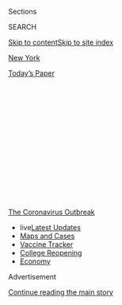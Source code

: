 <div id="app">

<div>

<div>

<div>

<div class="NYTAppHideMasthead css-1q2w90k e1suatyy0">

<div class="section css-ui9rw0 e1suatyy2">

<div class="css-eph4ug er09x8g0">

<div class="css-6n7j50">

</div>

<span class="css-1dv1kvn">Sections</span>

<div class="css-10488qs">

<span class="css-1dv1kvn">SEARCH</span>

</div>

[Skip to content](#site-content)[Skip to site index](#site-index)

</div>

<div id="masthead-section-label" class="css-1wr3we4 eaxe0e00">

[New
York](https://www.nytimes3xbfgragh.onion/section/nyregion)

</div>

<div class="css-10698na e1huz5gh0">

</div>

</div>

<div id="masthead-bar-one" class="section hasLinks css-15hmgas e1csuq9d3">

<div class="css-uqyvli e1csuq9d0">

</div>

<div class="css-1uqjmks e1csuq9d1">

</div>

<div class="css-9e9ivx">

[](https://myaccount.nytimes3xbfgragh.onion/auth/login?response_type=cookie&client_id=vi)

</div>

<div class="css-1bvtpon e1csuq9d2">

[Today’s
Paper](https://www.nytimes3xbfgragh.onion/section/todayspaper)

</div>

</div>

</div>

</div>

<div data-aria-hidden="false">

<div id="site-content" data-role="main">

<div>

<div class="css-1aor85t" style="opacity:0.000000001;z-index:-1;visibility:hidden">

<div class="css-1hqnpie">

<div class="css-epjblv">

<span class="css-17xtcya">[New
York](/section/nyregion)</span><span class="css-x15j1o">|</span><span class="css-fwqvlz">He
Saw ‘No Proof’ Closures Would Curb Virus. Now He Has De Blasio’s
Trust.</span>

</div>

<div class="css-k008qs">

<div class="css-1iwv8en">

<span class="css-18z7m18"></span>

<div>

</div>

</div>

<span class="css-1n6z4y">https://nyti.ms/2yPCrFM</span>

<div class="css-1705lsu">

<div class="css-4xjgmj">

<div class="css-4skfbu" data-role="toolbar" data-aria-label="Social Media Share buttons, Save button, and Comments Panel with current comment count" data-testid="share-tools">

  - 
  - 
  - 
  - 
    
    <div class="css-6n7j50">
    
    </div>

  - 

</div>

</div>

</div>

</div>

</div>

</div>

<div id="NYT_TOP_BANNER_REGION" class="css-13pd83m">

<div>

<div id="styln-prism-menu-1592847958612" class="section interactive-content interactive-size-medium css-1edisqu">

<div class="css-17ih8de interactive-body">

<div id="scroll-container" class="css-1gj85ro">

[<span class="styln-title-wrap"><span class="css-1pje3qr">The
Coronavirus</span><span class="css-1pje3qr">
Outbreak</span></span>](https://www.nytimes3xbfgragh.onion/news-event/coronavirus?action=click&pgtype=Article&state=default&region=TOP_BANNER&context=storylines_menu)

  - <span class="css-kqxiym" data-emphasize="true">live</span>[Latest
    Updates](https://www.nytimes3xbfgragh.onion/2020/08/04/world/coronavirus-cases.html?action=click&pgtype=Article&state=default&region=TOP_BANNER&context=storylines_menu)
  - [Maps and
    Cases](https://www.nytimes3xbfgragh.onion/interactive/2020/us/coronavirus-us-cases.html?action=click&pgtype=Article&state=default&region=TOP_BANNER&context=storylines_menu)
  - [Vaccine
    Tracker](https://www.nytimes3xbfgragh.onion/interactive/2020/science/coronavirus-vaccine-tracker.html?action=click&pgtype=Article&state=default&region=TOP_BANNER&context=storylines_menu)
  - [College
    Reopening](https://www.nytimes3xbfgragh.onion/2020/08/02/us/covid-college-reopening.html?action=click&pgtype=Article&state=default&region=TOP_BANNER&context=storylines_menu)
  - [Economy](https://www.nytimes3xbfgragh.onion/live/2020/08/04/business/stock-market-today-coronavirus?action=click&pgtype=Article&state=default&region=TOP_BANNER&context=storylines_menu)

</div>

</div>

</div>

</div>

</div>

<div id="top-wrapper" class="css-1sy8kpn">

<div id="top-slug" class="css-l9onyx">

Advertisement

</div>

[Continue reading the main
story](#after-top)

<div class="ad top-wrapper" style="text-align:center;height:100%;display:block;min-height:250px">

<div id="top" class="place-ad" data-position="top" data-size-key="top">

</div>

</div>

<div id="after-top">

</div>

</div>

<div>

<div id="sponsor-wrapper" class="css-1hyfx7x">

<div id="sponsor-slug" class="css-19vbshk">

Supported by

</div>

[Continue reading the main
story](#after-sponsor)

<div id="sponsor" class="ad sponsor-wrapper" style="text-align:center;height:100%;display:block">

</div>

<div id="after-sponsor">

</div>

</div>

<div class="css-186x18t">

</div>

<div class="css-1vkm6nb ehdk2mb0">

# He Saw ‘No Proof’ Closures Would Curb Virus. Now He Has De Blasio’s Trust.

</div>

The head of New York City’s public hospitals pushed to keep the city
open in early March. Now the mayor has put him in charge of contact
tracing, deepening a rift with the Health Department.

<div class="css-79elbk" data-testid="photoviewer-wrapper">

<div class="css-z3e15g" data-testid="photoviewer-wrapper-hidden">

</div>

<div class="css-1a48zt4 ehw59r15" data-testid="photoviewer-children">

![<span class="css-16f3y1r e13ogyst0" data-aria-hidden="true">Dr.
Mitchell Katz, left, who came to New York from top health positions in
California, has earned the trust of Mayor Bill de
Blasio.</span><span class="css-cnj6d5 e1z0qqy90" itemprop="copyrightHolder"><span class="css-1ly73wi e1tej78p0">Credit...</span><span><span>Gabriela
Bhaskar for The New York
Times</span></span></span>](https://static01.graylady3jvrrxbe.onion/images/2020/05/15/nyregion/00NYVIRUS-HHC1/00NYVIRUS-HHC1-articleLarge.jpg?quality=75&auto=webp&disable=upscale)

</div>

</div>

<div class="css-18e8msd">

<div class="css-otjvjh epjyd6m0">

<div class="css-1u9l98q ey68jwv0" data-aria-hidden="true">

[![William K.
Rashbaum](https://static01.graylady3jvrrxbe.onion/images/2018/06/13/multimedia/author-william-k-rashbaum/author-william-k-rashbaum-thumbLarge.jpg
"William K. Rashbaum")](https://www.nytimes3xbfgragh.onion/by/william-k-rashbaum)[![J.
David
Goodman](https://static01.graylady3jvrrxbe.onion/images/2018/07/18/nyregion/author-j-david-goodman/author-j-david-goodman-thumbLarge.png
"J. David Goodman")](https://www.nytimes3xbfgragh.onion/by/j-david-goodman)[![Jeffery
C.
Mays](https://static01.graylady3jvrrxbe.onion/images/2018/07/18/multimedia/author-jeffery-c-mays/author-jeffery-c-mays-thumbLarge.png
"Jeffery C. Mays")](https://www.nytimes3xbfgragh.onion/by/jeffery-c-mays)[![Joseph
Goldstein](https://static01.graylady3jvrrxbe.onion/images/2018/07/16/multimedia/author-joseph-goldstein/author-joseph-goldstein-thumbLarge.png
"Joseph Goldstein")](https://www.nytimes3xbfgragh.onion/by/joseph-goldstein)

</div>

<div class="css-1baulvz">

By [<span class="css-1baulvz" itemprop="name">William K.
Rashbaum</span>](https://www.nytimes3xbfgragh.onion/by/william-k-rashbaum),
[<span class="css-1baulvz" itemprop="name">J. David
Goodman</span>](https://www.nytimes3xbfgragh.onion/by/j-david-goodman),
[<span class="css-1baulvz" itemprop="name">Jeffery C.
Mays</span>](https://www.nytimes3xbfgragh.onion/by/jeffery-c-mays) and
[<span class="css-1baulvz last-byline" itemprop="name">Joseph
Goldstein</span>](https://www.nytimes3xbfgragh.onion/by/joseph-goldstein)

</div>

</div>

  - 
    
    <div class="css-ld3wwf e16638kd2">
    
    May 14,
    2020
    
    </div>

  - 
    
    <div class="css-4xjgmj">
    
    <div class="css-d8bdto" data-role="toolbar" data-aria-label="Social Media Share buttons, Save button, and Comments Panel with current comment count" data-testid="share-tools">
    
      - 
      - 
      - 
      - 
        
        <div class="css-6n7j50">
        
        </div>
    
      - 
    
    </div>
    
    </div>

</div>

</div>

<div class="section meteredContent css-1r7ky0e" name="articleBody" itemprop="articleBody">

<div class="css-1fanzo5 StoryBodyCompanionColumn">

<div class="css-53u6y8">

As Mayor Bill de Blasio was resisting calls in March to cancel large
gatherings and slow the spread of the coronavirus in New York City, he
found behind-the-scenes support from a trusted voice: the head of his
public hospital system, Dr. Mitchell Katz.

There was “no proof that closures will help stop the spread,” Dr. Katz
wrote in an email to the mayor’s closest aides. He believed that banning
large events would hurt the economy and sow fear. “If it is not safe to
go to a conference, why is it safe to go to the hospital or ride in the
subway?” he wrote. And, he said, many New Yorkers were going to get
infected anyway.

“We have to accept that unless a vaccine is rapidly developed, large
numbers of people will get infected,” he wrote. “The good thing is
greater than 99 percent will recover without harm. Once people recover
they will have immunity. The immunity will protect the herd.”

For Mr. de Blasio, the arguments in Dr. Katz’s March 10 email, obtained
by The New York Times, appeared to hold sway over the calls for greater
restrictions on daily life from top Health Department officials, who
were alarmed by public health surveillance data pointing toward a
looming outbreak.

</div>

</div>

<div class="css-1fanzo5 StoryBodyCompanionColumn">

<div class="css-53u6y8">

The mayor did not order major closures, including of schools and
restaurants, until almost a week after the email — [a delay that
epidemiologists say allowed the virus to
spread](https://www.nytimes3xbfgragh.onion/2020/04/08/nyregion/new-york-coronavirus-response-delays.html).

</div>

</div>

<div class="css-79elbk" data-testid="photoviewer-wrapper">

<div class="css-z3e15g" data-testid="photoviewer-wrapper-hidden">

</div>

<div class="css-1a48zt4 ehw59r15" data-testid="photoviewer-children">

![<span class="css-16f3y1r e13ogyst0" data-aria-hidden="true">New York’s
subway system, like much in the city, was still operating normally on
March 10, even as calls to shut down the city were
mounting.</span><span class="css-cnj6d5 e1z0qqy90" itemprop="copyrightHolder"><span class="css-1ly73wi e1tej78p0">Credit...</span><span>Dave
Sanders for The New York
Times</span></span>](https://static01.graylady3jvrrxbe.onion/images/2020/05/13/nyregion/00nyvirus-hhc2/merlin_170320284_ec945e83-055f-42e7-b857-79c768940c29-articleLarge.jpg?quality=75&auto=webp&disable=upscale)

</div>

</div>

<div class="css-1fanzo5 StoryBodyCompanionColumn">

<div class="css-53u6y8">

Now, as the crisis in New York City enters the next stage, Mr. de
Blasio, Dr. Katz and Health Department officials are once again
navigating a nasty public fissure.

Health experts fear that their rift may threaten the city’s ability to
limit the spread of the disease once the city — which has seen more than
20,000 people die of the virus — begins to reopen.

The mayor last week shocked the Health Department by taking away its
authority to oversee contact tracing, [giving the
job](https://www.nytimes3xbfgragh.onion/2020/05/07/nyregion/coronavirus-contact-tracing-nyc.html)
to Health and Hospitals, the agency overseen by Dr. Katz. It is a
monumental task: The city must build and run an army of some 2,500
people to track and trace the close contacts of every infected person.

</div>

</div>

<div class="css-1fanzo5 StoryBodyCompanionColumn">

<div class="css-53u6y8">

The mayor’s decision to shift the responsibility to the public hospital
system illustrated how Mr. de Blasio’s faith in Dr. Katz’s leadership
abilities took precedence over the experience and knowledge of his
public health officials, who have clashed with the mayor over a variety
of issues.

Epidemiologists, former public health officials and the city comptroller
criticized the move, pointing out that the Health Department has for
decades expertly performed contact tracing for diseases like
tuberculosis and H.I.V., and had been preparing for two weeks to run the
expanded tracing operation for Covid-19, the disease caused by the
coronavirus.

On Tuesday, the city comptroller, Scott M. Stringer, requested documents
from City Hall as part of a formal investigation into the city’s
response to the pandemic, including its handling of public health
recommendations. On Friday, the City Council will hold a hearing on the
mayor’s decision to give Health and Hospitals control of the contact
tracing effort.

Even the person who ran the city’s hospital system before Dr. Katz
thought the move was a mistake.

“It is a head-scratcher. I can’t figure out the rationale, and I don’t
think it’s worth the risks,” said Stanley Brezenoff, [who was
chosen](https://www.nytimes3xbfgragh.onion/2016/11/08/nyregion/chief-of-new-yorks-struggling-public-hospital-system-is-resigning.html)
by Mr. de Blasio in 2016 to temporarily lead Health and Hospitals. “Just
because they both have ‘health’ in the name doesn’t mean they’re in the
same
business.”

<div id="NYT_MAIN_CONTENT_1_REGION" class="css-9tf9ac">

<div>

<div id="styln-covid-updates-world" class="section interactive-content interactive-size-medium css-1ftcdic">

<div class="css-17ih8de interactive-body">

<div id="styln-briefing-block" data-asset-id="QXJ0aWNsZTpueXQ6Ly9hcnRpY2xlLzNhNGMwYWI5LWIwY2QtNWQwOS1hZTgwLTdjMGU3ZTA1OWQ2OA==">

<div class="briefing-block-header-section">

# [Latest Updates: Global Coronavirus Outbreak](https://www.nytimes3xbfgragh.onion/2020/08/04/world/coronavirus-cases.html?action=click&pgtype=Article&state=default&region=MAIN_CONTENT_1&context=storylines_live_updates)

<div class="briefing-block-ts">

Updated 2020-08-05T06:48:23.151Z

</div>

</div>

  - [As talks drag on, McConnell signals openness to jobless aid
    extension, and negotiators agree on a
    deadline.](https://www.nytimes3xbfgragh.onion/2020/08/04/world/coronavirus-cases.html?action=click&pgtype=Article&state=default&region=MAIN_CONTENT_1&context=storylines_live_updates#link-762df92)
  - [Novavax sees encouraging results from two studies of its
    experimental
    vaccine.](https://www.nytimes3xbfgragh.onion/2020/08/04/world/coronavirus-cases.html?action=click&pgtype=Article&state=default&region=MAIN_CONTENT_1&context=storylines_live_updates#link-1228a480)
  - [Mississippians must now wear masks in public, governor
    says.](https://www.nytimes3xbfgragh.onion/2020/08/04/world/coronavirus-cases.html?action=click&pgtype=Article&state=default&region=MAIN_CONTENT_1&context=storylines_live_updates#link-794484ed)

<div class="briefing-block-footer">

<div class="briefing-block-footer-meta">

[See more
updates](https://www.nytimes3xbfgragh.onion/2020/08/04/world/coronavirus-cases.html?action=click&pgtype=Article&state=default&region=MAIN_CONTENT_1&context=storylines_live_updates)

</div>

<div class="briefing-block-briefinglinks">

<span>More live coverage:</span>
[Markets](https://www.nytimes3xbfgragh.onion/live/2020/08/04/business/stock-market-today-coronavirus?action=click&pgtype=Article&state=default&region=MAIN_CONTENT_1&context=storylines_live_updates)

</div>

</div>

</div>

</div>

</div>

</div>

</div>

“I’m second to none in my admiration for Mitch’s clinical prowess,” Mr.
Brezenoff added, “but this is a job for the Health Department.”

Dr. Katz, who is well regarded in the hospitals field, declined to
comment for this article. His defenders said it was important to view
his March 10 email about keeping the city open within the context of
that time. Public health experts were wrestling with a highly unusual
series of factors, and there was a wide range of opinions about how to
respond.

The mayor’s press secretary, Freddi Goldstein, when asked about the
March 10 email, said that the mayor had sought advice from many experts,
and that a range of individuals including Dr. Katz and the health
commissioner, Dr. Oxiris Barbot, “gave the best advice based on what
they knew at that time.”

</div>

</div>

<div class="css-1fanzo5 StoryBodyCompanionColumn">

<div class="css-53u6y8">

Ms. Goldstein said the decision to place its new contact tracing corps
under the control of Health and Hospitals was rooted in the need for a
“single, streamlined entity” to manage the program, along with the
city’s diagnostic testing efforts and oversight of care for infected
patients isolated in hotels.

“While the academic and expert knowledge that the Health Department
brings are essential pieces,” Ms. Goldstein said in an email, “the
ability to rely on the organizational infrastructure that H+H brings is
also essential.”

The mayor, she said, wanted the city to “capitalize on both.”

Mr. de Blasio, Dr. Katz and senior city officials have insisted that
Health and Hospitals — a quasi-private organization controlled by the
government — was chosen largely for practical reasons. Because of its
structure, it could hire people and award contracts more quickly than
the Health Department, a city agency that generally must follow city
procurement policies.

But during the coronavirus crisis, the hiring and contracts had already
been taken over by a foundation, the Fund for Public Health in New York,
which works with the Health Department; the city has also streamlined
Covid-19-related spending by suspending typical procurement
requirements.

Ms. Goldstein contended that Health and Hospitals had built-in
advantages, including access to supply chains, clinical surge staffing
contracts, telemedicine and reference lab contracts. It made sense to
give the tracing program to the hospitals, she added, so that the major
components of the city’s future efforts to control the virus — testing,
tracing, isolation — could be run under one roof.

An effective contact tracing program must be up and running before New
Yorkers can begin to safely emerge from their lockdown, public health
officials said. Getting such a system ready is a daunting challenge —
even without any stumbles or political
infighting.

</div>

</div>

<div class="css-79elbk" data-testid="photoviewer-wrapper">

<div class="css-z3e15g" data-testid="photoviewer-wrapper-hidden">

</div>

<div class="css-1a48zt4 ehw59r15" data-testid="photoviewer-children">

<div class="css-1xdhyk6 erfvjey0">

<span class="css-1ly73wi e1tej78p0">Image</span>

<div class="css-zjzyr8">

<div data-testid="lazyimage-container" style="height:257.77777777777777px">

</div>

</div>

</div>

<span class="css-16f3y1r e13ogyst0" data-aria-hidden="true">With the
number of new coronavirus cases decreasing in New York City, an
effective contact tracing system will be necessary to help prevent a new
outbreak as the city
opens.</span><span class="css-cnj6d5 e1z0qqy90" itemprop="copyrightHolder"><span class="css-1ly73wi e1tej78p0">Credit...</span><span>Desiree
Rios for The New York Times</span></span>

</div>

</div>

<div class="css-1fanzo5 StoryBodyCompanionColumn">

<div class="css-53u6y8">

But since taking office in 2014, Mr. de Blasio has found himself
routinely at odds with his own public health officials, differing on
issues including a proposed ban on horse carriages in Central Park and
an outbreak of Legionnaires’ disease in the Bronx.

</div>

</div>

<div class="css-1fanzo5 StoryBodyCompanionColumn">

<div class="css-53u6y8">

Current and former administration officials said the conflict stemmed
from Mr. de Blasio’s apparent distrust of experts and his
dissatisfaction with public health recommendations, which are often
based on scientific analysis of imperfect and at times incomplete
information.

The mayor prizes certainty, decisiveness and directness, aides and
former officials said. Dr. Katz, who came to New York after holding top
public health positions in San Francisco and Los Angeles, often
presented Mr. de Blasio with information in the way the mayor favored.

“He understands the importance of making clear, definitive decisions for
the top elected official he’s working for,” Eric Phillips, the mayor’s
former press secretary who now works in crisis management for the public
relations firm Edelman, said of Dr. Katz. “That’s why the mayor trusts
his judgment. Dr. Katz is not afraid to take a complicated subject, give
his opinion and make a recommendation.”

That dynamic emerged again in the early days of the coronavirus
outbreak. By the second week of March, the city’s public health warning
system — known as [the syndromic surveillance
system](https://a816-health.nyc.gov/hdi/epiquery/visualizations?PageType=ps&PopulationSource=Syndromic)
— began strongly signaling the spread of a flulike illness, officials
said.

City Hall wanted to see firm numbers of positive test results before
ordering closures. Publicly, as well as in guidance to other agencies as
late as March 9, the Health Department was not recommending the closure
of events, like the city’s half marathon, according to an email shared
with The Times.

But inside the department, staff members were deeply concerned that
their warnings were not getting through. Some were ready to walk out in
protest; others were threatening to quit.

</div>

</div>

<div class="css-1fanzo5 StoryBodyCompanionColumn">

<div class="css-53u6y8">

In his March 10 email to top city officials, Dr. Katz made the case that
keeping the city open was the best approach at the time.

“Canceling large gatherings gives people the wrong impression of this
illness,” he wrote. “Many of the events are being canceled anyway, and
fewer people are going out. However, it is very different when the
government starts telling people to do this.”

He wrote that Italy “is having a terrible problem that I do not believe
we will have,” and ended the message by arguing that shutting down
events could create fear among some with mental health issues.

“If even a few people with serious mental illness become more isolated
or fearful due to messaging, we could have more permanent harm than we
currently have with Covid-19,” he wrote in the email, which was sent to
three deputy mayors, top health officials and the budget director.

Ms. Goldstein said Dr. Katz stood by his concern over the harm caused by
isolation to those with mental illness and by his comments on herd
immunity.

<div id="NYT_MAIN_CONTENT_3_REGION" class="css-9tf9ac">

<div>

<div id="styln-prism-freeform-1594220623585" class="section interactive-content interactive-size-medium css-1ftcdic">

<div class="css-17ih8de interactive-body">

<div id="prism-freeform-block-85410" class="css-19mumt8" data-role="complementary" data-storyline="The Coronavirus Outbreak" data-truncated="true" tabindex="0">

<div class="css-a8d9oz">

<div class="css-eb027h">

[](https://www.nytimes3xbfgragh.onion/news-event/coronavirus?action=click&pgtype=Article&state=default&region=MAIN_CONTENT_3&context=storylines_faq)

### The Coronavirus Outbreak ›

#### Frequently Asked Questions

Updated August 4, 2020

  - #### I have antibodies. Am I now immune?
    
      - As of right now,[that seems likely, for at least several
        months.](https://www.nytimes3xbfgragh.onion/2020/07/22/health/covid-antibodies-herd-immunity.html?action=click&pgtype=Article&state=default&region=MAIN_CONTENT_3&context=storylines_faq)
        There have been frightening accounts of people suffering what
        seems to be a second bout of Covid-19. But experts say these
        patients may have a drawn-out course of infection, with the
        virus taking a slow toll weeks to months after initial exposure.
        People infected with the coronavirus typically
        [produce](https://www.nature.com/articles/s41586-020-2456-9)
        immune molecules called antibodies, which are [protective
        proteins made in response to an
        infection](https://www.nytimes3xbfgragh.onion/2020/05/07/health/coronavirus-antibody-prevalence.html?action=click&pgtype=Article&state=default&region=MAIN_CONTENT_3&context=storylines_faq)[.
        These antibodies
        may](https://www.nytimes3xbfgragh.onion/2020/05/07/health/coronavirus-antibody-prevalence.html?action=click&pgtype=Article&state=default&region=MAIN_CONTENT_3&context=storylines_faq)
        last in the body [only two to three
        months](https://www.nature.com/articles/s41591-020-0965-6),
        which may seem worrisome, but that’s perfectly normal after an
        acute infection subsides, said Dr. Michael Mina, an immunologist
        at Harvard University. It may be possible to get the coronavirus
        again, but it’s highly unlikely that it would be possible in a
        short window of time from initial infection or make people
        sicker the second time.

  - #### I’m a small-business owner. Can I get relief?
    
      - The [stimulus bills enacted in
        March](https://www.nytimes3xbfgragh.onion/article/small-business-loans-stimulus-grants-freelancers-coronavirus.html?action=click&pgtype=Article&state=default&region=MAIN_CONTENT_3&context=storylines_faq)
        offer help for the millions of American small businesses. Those
        eligible for aid are businesses and nonprofit organizations with
        fewer than 500 workers, including sole proprietorships,
        independent contractors and freelancers. Some larger companies
        in some industries are also eligible. The help being offered,
        which is being managed by the Small Business Administration,
        includes the Paycheck Protection Program and the Economic Injury
        Disaster Loan program. But lots of folks have [not yet seen
        payouts.](https://www.nytimes3xbfgragh.onion/interactive/2020/05/07/business/small-business-loans-coronavirus.html?action=click&pgtype=Article&state=default&region=MAIN_CONTENT_3&context=storylines_faq)
        Even those who have received help are confused: The rules are
        draconian, and some are stuck sitting on [money they don’t know
        how to
        use.](https://www.nytimes3xbfgragh.onion/2020/05/02/business/economy/loans-coronavirus-small-business.html?action=click&pgtype=Article&state=default&region=MAIN_CONTENT_3&context=storylines_faq)
        Many small-business owners are getting less than they expected
        or [not hearing anything at
        all.](https://www.nytimes3xbfgragh.onion/2020/06/10/business/Small-business-loans-ppp.html?action=click&pgtype=Article&state=default&region=MAIN_CONTENT_3&context=storylines_faq)

  - #### What are my rights if I am worried about going back to work?
    
      - Employers have to provide [a safe
        workplace](https://www.osha.gov/SLTC/covid-19/standards.html)
        with policies that protect everyone equally. [And if one of your
        co-workers tests positive for the coronavirus, the
        C.D.C.](https://www.nytimes3xbfgragh.onion/article/coronavirus-money-unemployment.html?action=click&pgtype=Article&state=default&region=MAIN_CONTENT_3&context=storylines_faq)
        has said that [employers should tell their
        employees](https://www.cdc.gov/coronavirus/2019-ncov/community/guidance-business-response.html)
        -- without giving you the sick employee’s name -- that they may
        have been exposed to the virus.

  - #### Should I refinance my mortgage?
    
      - [It could be a good
        idea,](https://www.nytimes3xbfgragh.onion/article/coronavirus-money-unemployment.html?action=click&pgtype=Article&state=default&region=MAIN_CONTENT_3&context=storylines_faq)
        because mortgage rates have [never been
        lower.](https://www.nytimes3xbfgragh.onion/2020/07/16/business/mortgage-rates-below-3-percent.html?action=click&pgtype=Article&state=default&region=MAIN_CONTENT_3&context=storylines_faq)
        Refinancing requests have pushed mortgage applications to some
        of the highest levels since 2008, so be prepared to get in line.
        But defaults are also up, so if you’re thinking about buying a
        home, be aware that some lenders have tightened their standards.

  - #### What is school going to look like in September?
    
      - It is unlikely that many schools will return to a normal
        schedule this fall, requiring the grind of [online
        learning](https://www.nytimes3xbfgragh.onion/2020/06/05/us/coronavirus-education-lost-learning.html?action=click&pgtype=Article&state=default&region=MAIN_CONTENT_3&context=storylines_faq),
        [makeshift child
        care](https://www.nytimes3xbfgragh.onion/2020/05/29/us/coronavirus-child-care-centers.html?action=click&pgtype=Article&state=default&region=MAIN_CONTENT_3&context=storylines_faq)
        and [stunted
        workdays](https://www.nytimes3xbfgragh.onion/2020/06/03/business/economy/coronavirus-working-women.html?action=click&pgtype=Article&state=default&region=MAIN_CONTENT_3&context=storylines_faq)
        to continue. California’s two largest public school districts —
        Los Angeles and San Diego — said on July 13, that [instruction
        will be remote-only in the
        fall](https://www.nytimes3xbfgragh.onion/2020/07/13/us/lausd-san-diego-school-reopening.html?action=click&pgtype=Article&state=default&region=MAIN_CONTENT_3&context=storylines_faq),
        citing concerns that surging coronavirus infections in their
        areas pose too dire a risk for students and teachers. Together,
        the two districts enroll some 825,000 students. They are the
        largest in the country so far to abandon plans for even a
        partial physical return to classrooms when they reopen in
        August. For other districts, the solution won’t be an
        all-or-nothing approach. [Many
        systems](https://bioethics.jhu.edu/research-and-outreach/projects/eschool-initiative/school-policy-tracker/),
        including the nation’s largest, New York City, are devising
        [hybrid
        plans](https://www.nytimes3xbfgragh.onion/2020/06/26/us/coronavirus-schools-reopen-fall.html?action=click&pgtype=Article&state=default&region=MAIN_CONTENT_3&context=storylines_faq)
        that involve spending some days in classrooms and other days
        online. There’s no national policy on this yet, so check with
        your municipal school system regularly to see what is happening
        in your
community.

<div id="styln-survey-component-85410" class="styln-survey-component" data-surveyname="faq" data-surveystoryline="coronavirus">

</div>

</div>

<div class="css-6mllg9">

</div>

<div class="css-pmm6ed">

<span class="css-5gimkt"></span>

</div>

</div>

</div>

</div>

</div>

</div>

</div>

She added that if there was anything to be second-guessed, it would be
the shifting guidance from the Centers for Disease Control. “The C.D.C.
repeatedly misled us and greatly hampered our ability to catch and
respond to this disease,” she said.

Part of Dr. Katz’s reasoning in March for opposing closures,
particularly of city schools, was that it would lead to health care
workers not showing up to work — a concern shared by leaders of New
York’s private hospitals. Kenneth E. Raske, the president of the
Greater New York Hospital Association, said large gatherings were a
“corollary issue” to the question of closing schools.

</div>

</div>

<div class="css-1fanzo5 StoryBodyCompanionColumn">

<div class="css-53u6y8">

Michael Dowling, the chief executive of Northwell Health, the state’s
largest health care provider, said, “Mitch was asking questions that a
lot of people were asking at that point.”

But Mr. Dowling also recalled that on March 10, the day that Dr. Katz
sent the email, Northwell decided to cancel all of its in-person
executive meetings, after a top hospital leader involved in the pandemic
response tested positive for Covid-19.

That same day, Dr. Katz appeared with the mayor at a news conference at
Bellevue Hospital, one of 11 public hospitals in the city’s system. In
spite of signs that the virus’s presence was growing, Dr. Katz gave an
optimistic report, saying the system was ready to handle a surge in
patients.

</div>

</div>

<div class="css-79elbk" data-testid="photoviewer-wrapper">

<div class="css-z3e15g" data-testid="photoviewer-wrapper-hidden">

</div>

<div class="css-1a48zt4 ehw59r15" data-testid="photoviewer-children">

<div class="css-1xdhyk6 erfvjey0">

<span class="css-1ly73wi e1tej78p0">Image</span>

<div class="css-zjzyr8">

<div data-testid="lazyimage-container" style="height:257.77777777777777px">

</div>

</div>

</div>

<span class="css-16f3y1r e13ogyst0" data-aria-hidden="true">Dr. Katz and
leaders of private hospitals initially did not want city schools to
close because they feared that it might force health care workers to
miss
work.</span><span class="css-cnj6d5 e1z0qqy90" itemprop="copyrightHolder"><span class="css-1ly73wi e1tej78p0">Credit...</span><span>Sarah
Blesener for The New York Times</span></span>

</div>

</div>

<div class="css-1fanzo5 StoryBodyCompanionColumn">

<div class="css-53u6y8">

His confidence — and his arguments in favor of keeping the city open —
increased his stature with the mayor, said two people with knowledge of
City Hall discussions.

His influence grew further during that period in March, as the mayor
sought an expansion of testing and the city began opening testing sites
at public hospitals. The Health Department objected at the time, saying
that outpatient testing sites would draw those with the disease into
contact with those who were not yet infected.

Mr. de Blasio’s decision to take the contact tracing program away from
Health Department leadership may have been the most public example of
their fractured relationship, but their conflicts stretch back to the
mayor’s first term.

</div>

</div>

<div class="css-1fanzo5 StoryBodyCompanionColumn">

<div class="css-53u6y8">

Aides to the mayor, looking to help him deliver a campaign promise to
ban horse-drawn carriages from Central Park, sought assistance from the
Health Department, said Daniel Kass, a former deputy health
commissioner.

“City Hall tried to enlist the Health Department to support the argument
that the stables were unfit, and that horses were injured at a high rate
on the streets in New York,” Mr. Kass said. “The Health Department had
no data to support those arguments.”

The rift widened during the Legionnaires’ disease outbreak in 2015 in
the Bronx that killed 12 people. The Health Department had identified
five buildings in the Bronx as the source of the disease, but Mr. de
Blasio wanted the department to test cooling towers broadly across the
city.

That struck officials as illogical, but Mr. de Blasio was insistent. In
one gathering of roughly 50 people at Lincoln Hospital in the Bronx, the
mayor appeared eager for other city agencies to step in, and he looked
to his buildings commissioner for possible assistance.

“Do you need helicopters?” Mr. de Blasio asked, according to a person
who was present at the meeting. The dumbfounded buildings commissioner
said he did not. Mr. de Blasio upbraided him, and then stormed out of
the meeting.

“The mayor was elected to protect and advocate for New Yorkers — that’s
what he did,” Ms. Goldstein said of the Legionnaires’ episode.

Another flare-up emerged during the coronavirus outbreak, when the mayor
interceded in an argument in late March between Dr. Barbot and Terence
Monahan, the highest-ranking uniformed member of the Police Department.
Chief Monahan had demanded that the Health Department relinquish
hundreds of thousands of protective masks for the police force to use.

</div>

</div>

<div class="css-1fanzo5 StoryBodyCompanionColumn">

<div class="css-53u6y8">

The mayor sided with Chief Monahan; the roughly seven-week-old
confrontation, [reported by The New York
Post](https://nypost.com/2020/05/13/nyc-health-commissioner-wouldnt-supply-nypd-with-masks/)
late Wednesday, led Dr. Barbot to apologize, according to her spokesman.

An official at the Health Department said Dr. Barbot’s remarks came
after Police Department officials had shown up at a secure Health
Department warehouse and tried to commandeer 500,000 N-95 masks that
were earmarked for hospitals. Chief Monahan said in an interview that
the city’s Office of Emergency Management had given the go-ahead to pick
up 250,000 masks; when police showed up to the warehouse, they were told
they were to receive only 50,000 masks.

During the confrontation, Dr. Barbot told Chief Monahan that she did not
“give two rats’ asses about your cops,” according to The Post. The
alleged remark drew vitriolic criticism from police unions, including
the Sergeants Benevolent Association, [which
referred](https://twitter.com/SBANYPD/status/1260730557190848512) to Dr.
Barbot as a “bitch” who had “blood on her hands” in a tweet.

After the mayor’s office intervened, the police were given 250,000
masks.

Mr. de Blasio said on Thursday that he was not previously aware of the
heated argument, and that he planned to discuss it with Dr. Barbot. “If
what was reported was accurate, the commissioner needs to apologize to
the men and women of the N.Y.P.D.,” he said.

The episode was emblematic of the growing rift between City Hall and the
Health Department, a state of affairs that Denis Nash, a professor at
the C.U.N.Y. School of Public Health who served as director of
H.I.V./AIDS surveillance at the Health Department, said was “incredibly
tragic.”

“It seems to be getting worse when we’re in the middle of a public
health crisis,” he said. “I worry that a rift like that could cost many
lives in New York.”

Ashley Southall contributed reporting.

</div>

</div>

</div>

<div>

</div>

<div>

</div>

<div>

</div>

<div>

<div id="bottom-wrapper" class="css-1ede5it">

<div id="bottom-slug" class="css-l9onyx">

Advertisement

</div>

[Continue reading the main
story](#after-bottom)

<div id="bottom" class="ad bottom-wrapper" style="text-align:center;height:100%;display:block;min-height:90px">

</div>

<div id="after-bottom">

</div>

</div>

</div>

</div>

</div>

## Site Index

<div>

</div>

## Site Information Navigation

  - [© <span>2020</span> <span>The New York Times
    Company</span>](https://help.nytimes3xbfgragh.onion/hc/en-us/articles/115014792127-Copyright-notice)

<!-- end list -->

  - [NYTCo](https://www.nytco.com/)
  - [Contact
    Us](https://help.nytimes3xbfgragh.onion/hc/en-us/articles/115015385887-Contact-Us)
  - [Work with us](https://www.nytco.com/careers/)
  - [Advertise](https://nytmediakit.com/)
  - [T Brand Studio](http://www.tbrandstudio.com/)
  - [Your Ad
    Choices](https://www.nytimes3xbfgragh.onion/privacy/cookie-policy#how-do-i-manage-trackers)
  - [Privacy](https://www.nytimes3xbfgragh.onion/privacy)
  - [Terms of
    Service](https://help.nytimes3xbfgragh.onion/hc/en-us/articles/115014893428-Terms-of-service)
  - [Terms of
    Sale](https://help.nytimes3xbfgragh.onion/hc/en-us/articles/115014893968-Terms-of-sale)
  - [Site
    Map](https://spiderbites.nytimes3xbfgragh.onion)
  - [Help](https://help.nytimes3xbfgragh.onion/hc/en-us)
  - [Subscriptions](https://www.nytimes3xbfgragh.onion/subscription?campaignId=37WXW)

</div>

</div>

</div>

</div>
